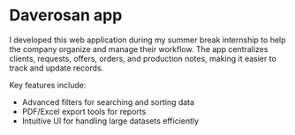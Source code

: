 # Daverosan app
I developed this web application during my summer break internship to help the company organize and manage their workflow. The app centralizes clients, requests, offers, orders, and production notes, making it easier to track and update records.

Key features include:
  - Advanced filters for searching and sorting data
  - PDF/Excel export tools for reports
  - Intuitive UI for handling large datasets efficiently
